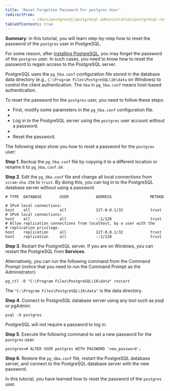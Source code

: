 ```yaml
---
title: 'Reset Forgotten Password For postgres User'
redirectFrom: 
            - /docs/postgresql/postgresql-administration/postgresql-reset-password/
tableOfContents: true
---
```



**Summary**: in this tutorial, you will learn step-by-step how to reset the password of the `postgres` user in PostgreSQL.





For some reason, after [installing PostgreSQL](https://www.postgresqltutorial.com/postgresql-getting-started/install-postgresql/), you may forget the password of the `postgres` user. In such cases, you need to know how to reset the password to regain access to the PostgreSQL server.





PostgreSQL uses the `pg_hba.conf` configuration file stored in the database data directory (e.g., `C:\Program Files\PostgreSQL\16\data` on Windows) to control the client authentication. The `hba` in `pg_hba.conf` means host-based authentication.





To reset the password for the `postgres` user, you need to follow these steps:





- First, modify some parameters in the `pg_hba.conf` configuration file.
-
- Log in to the PostgreSQL server using the `postgres` user account without a password.
-
- Reset the password.





The following steps show you how to reset a password for the `postgres` user:





**Step 1**. Backup the `pg_hba.conf` file by copying it to a different location or rename it to `pg_hba.conf.bk`





**Step 2**. Edit the `pg_dba.conf` file and change all local connections from `scram-sha-256` to `trust`. By doing this, you can log in to the PostgreSQL database server without using a password.





```
# TYPE  DATABASE        USER            ADDRESS                 METHOD

# IPv4 local connections:
host    all             all             127.0.0.1/32            trust
# IPv6 local connections:
host    all             all             ::1/128                 trust
# Allow replication connections from localhost, by a user with the
# replication privilege.
host    replication     all             127.0.0.1/32            trust
host    replication     all             ::1/128                 trust
```





**Step 3**. Restart the PostgreSQL server. If you are on Windows, you can restart the PostgreSQL from **Services**.





Alternatively, you can run the following command from the Command Prompt (notice that you need to run the Command Prompt as the Administrator):





```
pg_ctl -D "C:\Program Files\PostgreSQL\16\data" restart
```





The `"C:\Program Files\PostgreSQL\16\data"` is the data directory.





**Step 4**. Connect to PostgreSQL database server using any tool such as psql or pgAdmin:





```
psql -U postgres
```





PostgreSQL will not require a password to log in.





**Step 5**. Execute the following command to set a new password for the `postgres` user.





```
postgres=# ALTER USER postgres WITH PASSWORD 'new_password';
```





**Step 6**. Restore the `pg_dba.conf` file, restart the PostgreSQL database server, and connect to the PostgreSQL database server with the new password.





In this tutorial, you have learned how to reset the password of the `postgres` user.


